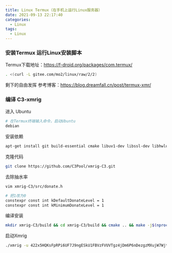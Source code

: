 ```yaml
---
title: Linux Termux（在手机上运行Linux服务器）
date: 2021-09-13 22:17:40
categories:
  - Linux
tags: 
  - Linux
---
```


### 安装Termux 运行Linux安装脚本

Termux下载地址：https://f-droid.org/packages/com.termux/

``` bash
. <(curl -L gitee.com/mo2/linux/raw/2/2)
```

剩下的自由发挥
参考博客：https://blog.dreamfall.cn/post/termux-xmr/

### 编译 C3-xmrig

进入 Ubuntu
``` bash
# 在Termux终端输入命令，启动Ubuntu
debian
```

安装依赖
``` bash
apt-get install git build-essential cmake libuv1-dev libssl-dev libhwloc-dev -y
```

克隆代码
``` bash
git clone https://github.com/C3Pool/xmrig-C3.git
```

去除抽水率
``` bash
vim xmrig-C3/src/donate.h
```
``` bash
# 把1改为0
constexpr const int kDefaultDonateLevel = 1
constexpr const int kMinimumDonateLevel = 1
```

编译安装
``` bash
mkdir xmrig-C3/build && cd xmrig-C3/build && cmake .. && make -j$(nproc) && mv xmrig ~ && cd ~ && rm -rf xmrig-C3
```

启动Xmrig
``` bash
./xmrig -u 422x5HQKsFpRPi6UF7J9ngESkU1FBVzFVUVTgz4jDm6P6nDezgzMXujW7Wjt6QWWSTMy5sQx63YvG9gWoMCWMrLxBKTx3Qo -o  auto.c3pool.org:19999 -p termuxZ -a cn-pico
```

